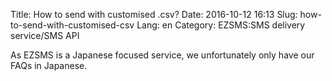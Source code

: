 Title: How to send with customised .csv?
Date: 2016-10-12 16:13
Slug: how-to-send-with-customised-csv
Lang: en
Category: EZSMS:SMS delivery service/SMS API

As EZSMS is a Japanese focused service, we unfortunately only have our FAQs in Japanese.